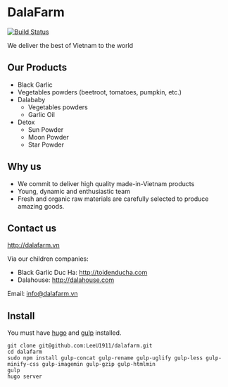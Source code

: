 # DalaFarm
[![Build Status](https://travis-ci.org/LeeU1911/dalafarm.svg?branch=master)](https://travis-ci.org/LeeU1911/dalafarm)

We deliver the best of Vietnam to the world

## Our Products
* Black Garlic
* Vegetables powders (beetroot, tomatoes, pumpkin, etc.)
* Dalababy
  * Vegetables powders
  * Garlic Oil
* Detox
  * Sun Powder
  * Moon Powder
  * Star Powder
  
## Why us
- We commit to deliver high quality made-in-Vietnam products
- Young, dynamic and enthusiastic team
- Fresh and organic raw materials are carefully selected to produce amazing goods.

## Contact us
http://dalafarm.vn

Via our children companies: 
* Black Garlic Duc Ha: http://toidenducha.com
* Dalahouse: http://dalahouse.com

Email: info@dalafarm.vn

## Install 

You must have [hugo](https://gohugo.io/getting-started/installing/) and [gulp](https://github.com/gulpjs/gulp/blob/v3.9.1/docs/getting-started.md) installed.

```
git clone git@github.com:LeeU1911/dalafarm.git
cd dalafarm 
sudo npm install gulp-concat gulp-rename gulp-uglify gulp-less gulp-minify-css gulp-imagemin gulp-gzip gulp-htmlmin
gulp
hugo server
```




